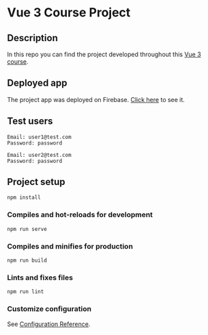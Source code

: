 # Vue 3 Course Project

## Description
In this repo you can find the project developed throughout this [Vue 3 course](https://youtu.be/e-E0UB-YDRk).

## Deployed app
The project app was deployed on Firebase. [Click here](https://vue3-course.web.app) to see it.

## Test users
```
Email: user1@test.com
Password: password
```
```
Email: user2@test.com
Password: password
```

## Project setup
```
npm install
```

### Compiles and hot-reloads for development
```
npm run serve
```

### Compiles and minifies for production
```
npm run build
```

### Lints and fixes files
```
npm run lint
```

### Customize configuration
See [Configuration Reference](https://cli.vuejs.org/config/).
